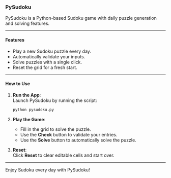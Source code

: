 ### PySudoku 

PySudoku is a Python-based Sudoku game with daily puzzle generation and solving features.  

---

#### Features
- Play a new Sudoku puzzle every day.  
- Automatically validate your inputs.  
- Solve puzzles with a single click.  
- Reset the grid for a fresh start.  

---

#### How to Use  
1. **Run the App**:  
   Launch PySudoku by running the script:  
   ```bash
   python pysudoku.py
   ```  

2. **Play the Game**:  
   - Fill in the grid to solve the puzzle.  
   - Use the **Check** button to validate your entries.  
   - Use the **Solve** button to automatically solve the puzzle.  

3. **Reset**:  
   Click **Reset** to clear editable cells and start over.  

---

Enjoy Sudoku every day with PySudoku!  